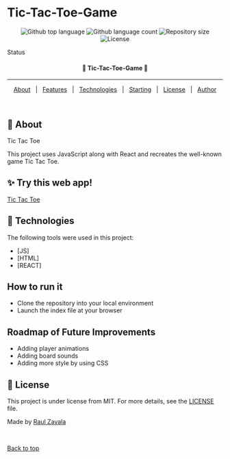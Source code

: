 # Tic-Tac-Toe-Game
<p align="center">
  <img alt="Github top language" src="https://img.shields.io/github/languages/top/raulzavala/tic-tac-toe?color=56BEB8">

  <img alt="Github language count" src="https://img.shields.io/github/languages/count/raulzavala/tic-tac-toe?color=56BEB8">

  <img alt="Repository size" src="https://img.shields.io/github/repo-size/raulzavala/tic-tac-toe?color=56BEB8">

  <img alt="License" src="https://img.shields.io/github/license/raulzavala/tic-tac-toe?color=56BEB8">
</p>

Status

<h4 align="center"> 
	🚧  Tic-Tac-Toe-Game  🚧
</h4> 

<hr>

<p align="center">
  <a href="#dart-about">About</a> &#xa0; | &#xa0; 
  <a href="#sparkles-features">Features</a> &#xa0; | &#xa0;
  <a href="#rocket-technologies">Technologies</a> &#xa0; | &#xa0;
  <a href="#checkered_flag-starting">Starting</a> &#xa0; | &#xa0;
  <a href="#memo-license">License</a> &#xa0; | &#xa0;
  <a href="https://github.com/raulzavala" target="_blank">Author</a>
</p>

<br>

## :dart: About ##

Tic Tac Toe 

This project uses JavaScript along with React and recreates the well-known game Tic Tac Toe.

## :sparkles: Try this web app! ##

<brk>
<a href="https://raulzavala.github.io/tic-tac-toe/" target="_blank">Tic Tac Toe</a>

## :rocket: Technologies ##

The following tools were used in this project:

- [JS]
- [HTML]
- [REACT]

## How to run it ##
- Clone the repository into your local environment
- Launch the index file at your browser
  
## Roadmap of Future Improvements ##
- Adding player animations
- Adding board sounds
- Adding more style by using CSS
	
## :memo: License ##

This project is under license from MIT. For more details, see the [LICENSE](LICENSE) file.


Made by <a href="https://github.com/raulzavala" target="_blank">Raul Zavala</a>

&#xa0;

<a href="#top">Back to top</a>
